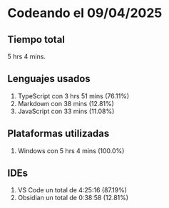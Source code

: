 # Codeando el 09/04/2025

## Tiempo total
5 hrs 4 mins.

## Lenguajes usados
1. TypeScript con 3 hrs 51 mins (76.11%)
1. Markdown con 38 mins (12.81%)
1. JavaScript con 33 mins (11.08%)

## Plataformas utilizadas
1. Windows con 5 hrs 4 mins (100.0%)

## IDEs
1. VS Code un total de 4:25:16 (87.19%)
1. Obsidian un total de 0:38:58 (12.81%)
